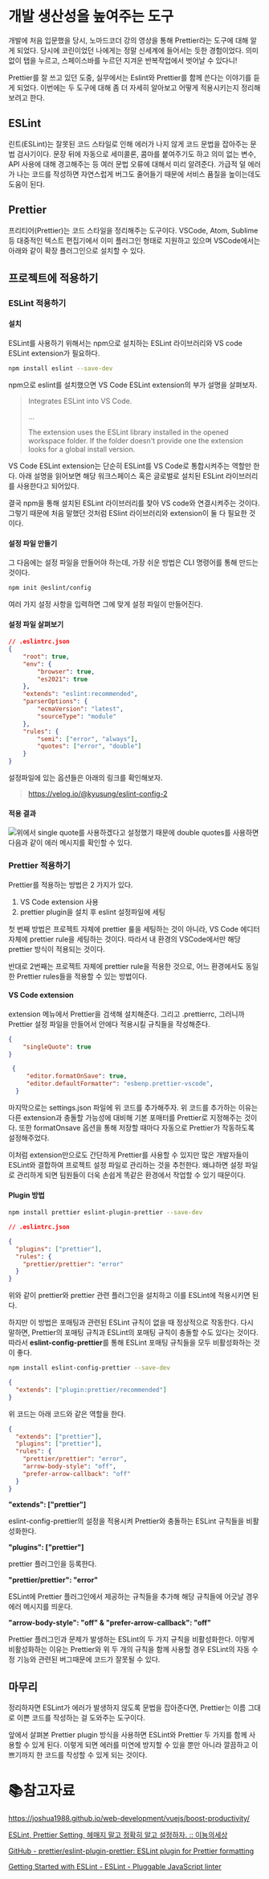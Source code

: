 # 개발 생산성을 높여주는 도구

개발에 처음 입문했을 당시,  노마드코더 강의 영상을 통해 Prettier라는 도구에 대해 알게 되었다. 당시에 코린이었던 나에게는 정말 신세계에 들어서는 듯한 경험이었다. 의미없이 탭을 누르고, 스페이스바를 누르던 지겨운 반복작업에서 벗어날 수 있다니!

Prettier를 잘 쓰고 있던 도중, 실무에서는 Eslint와 Prettier를 함께 쓴다는 이야기를 듣게 되었다. 이번에는 두 도구에 대해 좀 더 자세히 알아보고 어떻게 적용시키는지 정리해보려고 한다.

## ESLint

린트(ESLint)는 잘못된 코드 스타일로 인해 에러가 나지 않게 코드 문법을 잡아주는 문법 검사기이다. 문장 뒤에 자동으로 세미콜론, 콤마를 붙여주기도 하고 의미 없는 변수, API 사용에 대해 경고해주는 등 여러 문법 오류에 대해서 미리 알려준다. 가급적 덜 에러가 나는 코드를 작성하면 자연스럽게 버그도 줄어들기 때문에 서비스 품질을 높이는데도 도움이 된다.

## Prettier

프리티어(Prettier)는 코드 스타일을 정리해주는 도구이다. VSCode, Atom, Sublime 등 대중적인 텍스트 편집기에서 이미 플러그인 형태로 지원하고 있으며 VSCode에서는 아래와 같이 확장 플러그인으로 설치할 수 있다.

## 프로젝트에 적용하기

### ESLint 적용하기

#### 설치

ESLint를 사용하기 위해서는 npm으로 설치하는 ESLint 라이브러리와 VS code ESLint extension가 필요하다. 

```bash
npm install eslint --save-dev
```

npm으로 eslint를 설치했으면 VS Code ESLint extension의 부가 설명을 살펴보자.

> Integrates ESLint into VS Code.
> 
> ...
> 
> The extension uses the ESLint library installed in the opened workspace folder. If the folder doesn't provide one the extension looks for a global install version.

VS Code ESLint extension는 단순히 ESLint를 VS Code로 통합시켜주는 역할만 한다. 아래 설명을 읽어보면 해당 워크스페이스 혹은 글로벌로 설치된 ESLint 라이브러리를 사용한다고 되어있다.

결국 npm을 통해 설치된 ESLint 라이브러리를 찾아 VS code와 연결시켜주는 것이다. 그렇기 때문에 처음 말했던 것처럼 ESlint 라이브러리와 extension이 둘 다 필요한 것이다.

#### 설정 파일 만들기

그 다음에는 설정 파일을 만들어야 하는데, 가장 쉬운 방법은 CLI 명령어를 통해 만드는 것이다.

```bash
npm init @eslint/config
```

여러 가지 설정 사항을 입력하면 그에 맞게 설정 파일이 만들어진다.

#### 설정 파일 살펴보기

```json
// .eslintrc.json
{    
    "root": true, 
    "env": {
        "browser": true,
        "es2021": true
    },
    "extends": "eslint:recommended",
    "parserOptions": {
        "ecmaVersion": "latest",
        "sourceType": "module"
    },
    "rules": {
        "semi": ["error", "always"],
        "quotes": ["error", "double"]
    }
}
```

설정파일에 있는 옵션들은 아래의 링크를 확인해보자.

> https://velog.io/@kyusung/eslint-config-2

#### 적용 결과

![](md-images/2022-04-25-14-41-37-image.png)위에서 single quote를 사용하겠다고 설정했기 때문에 double quotes를 사용하면 다음과 같이 에러 메시지를 확인할 수 있다.

### Prettier 적용하기

Prettier를 적용하는 방법은 2 가지가 있다. 

1. VS Code extension 사용
2. prettier plugin을 설치 후 eslint 설정파일에 세팅

첫 번째 방법은 프로젝트 자체에 prettier 룰을 세팅하는 것이 아니라,  VS Code 에디터 자체에 prettier rule을 세팅하는 것이다. 따라서 내 환경의 VSCode에서만 해당 prettier 방식이 적용되는 것이다.

반대로 2번째는 프로젝트 자체에 prettier rule을 적용한 것으로, 어느 환경에서도 동일한 Prettier rules들을 적용할 수 있는 방법이다.

#### VS Code extension

extension 메뉴에서 Prettier을 검색해 설치해준다. 그리고 .prettierrc, 그러니까 Prettier 설정 파일을 만들어서 안에다 적용시킬 규칙들을 작성해준다. 

```json
{
    "singleQuote": true
}
```

```json
 {
     "editor.formatOnSave": true,
     "editor.defaultFormatter": "esbenp.prettier-vscode",
  }
```

마지막으로는 settings.json 파일에 위 코드를 추가해주자. 위 코드를 추가하는 이유는 다른 extension과 충돌할 가능성에 대비해 기본 포매터를 Prettier로 지정해주는 것이다. 또한 formatOnsave 옵션을 통해 저장할 때마다 자동으로 Prettier가 작동하도록 설정해주었다.

이처럼 extension만으로도 간단하게 Prettier를 사용할 수 있지만 많은 개발자들이 ESLint와 결합하여 프로젝트 설정 파일로 관리하는 것을 추천한다. 왜냐하면 설정 파일로 관리하게 되면 팀원들이 더욱 손쉽게 똑같은 환경에서 작업할 수 있기 때문이다.

#### Plugin 방법

```bash
npm install prettier eslint-plugin-prettier --save-dev 
```

```json
// .eslintrc.json

{
  "plugins": ["prettier"],
  "rules": {
    "prettier/prettier": "error"
  }
}
```

위와 같이 prettier와 prettier 관련 플러그인을 설치하고 이를 ESLint에 적용시키면 된다.

하지만 이 방법은 포매팅과 관련된 ESLint 규칙이 없을 때 정상적으로 작동한다. 다시 말하면, Prettier의 포매팅 규칙과 ESLint의 포매팅 규칙이 충돌할 수도 있다는 것이다. 따라서 **eslint-config-prettier**를 통해 ESLint 포매팅 규칙들을 모두 비활성화하는 것이 좋다.

```bash
npm install eslint-config-prettier --save-dev
```

```json
{
  "extends": ["plugin:prettier/recommended"]
}
```

위 코드는 아래 코드와 같은 역할을 한다.

```json
{
  "extends": ["prettier"],
  "plugins": ["prettier"],
  "rules": {
    "prettier/prettier": "error",
    "arrow-body-style": "off",
    "prefer-arrow-callback": "off"
  }
} 
```

**"extends": ["prettier"]**

eslint-config-prettier의 설정을 적용시켜 Prettier와 충돌하는 ESLint 규칙들을 비활성화한다.

**"plugins": ["prettier"]**

prettier 플러그인을 등록한다.

**"prettier/prettier": "error"**

ESLint에 Prettier 플러그인에서 제공하는 규칙들을 추가해 해당 규칙들에 어긋날 경우 에러 메시지를 띄운다.

**"arrow-body-style": "off" & "prefer-arrow-callback": "off"**

Prettier 플러그인과 문제가 발생하는 ESLint의 두 가지 규칙을 비활성화한다. 이렇게 비활성화하는 이유는 Prettier와 위 두 개의 규칙을 함께 사용할 경우 ESLint의 자동 수정 기능와 관련된 버그때문에 코드가 잘못될 수 있다.

## 마무리

정리하자면 ESLint가 에러가 발생하지 않도록 문법을 잡아준다면, Prettier는 이름 그대로 이쁜 코드를 작성하는 걸 도와주는 도구이다.

앞에서 살펴본 Prettier plugin 방식을 사용하면 ESLint와 Prettier 두 가지를 함께 사용할 수 있게 된다. 이렇게 되면 에러를 미연에 방지할 수 있을 뿐만 아니라 깔끔하고 이쁘기까지 한 코드를 작성할 수 있게 되는 것이다. 

# :books:참고자료

https://joshua1988.github.io/web-development/vuejs/boost-productivity/

 [ESLint, Prettier Setting, 헤매지 말고 정확히 알고 설정하자. :: 이뇽의세상](https://helloinyong.tistory.com/325)

[GitHub - prettier/eslint-plugin-prettier: ESLint plugin for Prettier formatting](https://github.com/prettier/eslint-plugin-prettier#recommended-configuration)

[Getting Started with ESLint - ESLint - Pluggable JavaScript linter](https://eslint.org/docs/user-guide/getting-started)
